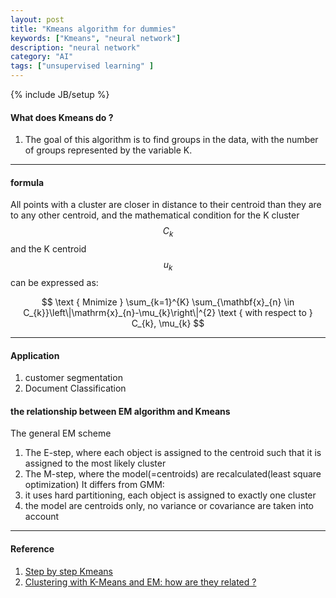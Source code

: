 ```yaml
---
layout: post
title: "Kmeans algorithm for dummies"
keywords: ["Kmeans", "neural network"]
description: "neural network"
category: "AI"
tags: ["unsupervised learning" ]
---
```

{% include JB/setup %}

#### What does Kmeans do ?

1. The goal of this algorithm is to find groups in the data, with the number of groups represented by the variable K.

<hr />

#### formula

All points with a cluster are closer in distance to their centroid than they are to any other centroid, and the mathematical condition
for the K cluster $$C_{k}$$ and the K centroid $$u_{k}$$ can be expressed as: <br />

$$
\text { Mnimize } \sum_{k=1}^{K} \sum_{\mathbf{x}_{n} \in C_{k}}\left\|\mathrm{x}_{n}-\mu_{k}\right\|^{2} \text { with respect to } C_{k}, \mu_{k}
$$

<hr />

#### Application

1. customer segmentation
2. Document Classification

#### the relationship between EM algorithm and Kmeans
The general EM scheme
1. The E-step, where each object is assigned to the centroid such that it is assigned to the most likely cluster
2. The M-step, where the model(=centroids) are recalculated(least square optimization)
It differs from GMM:
1. it uses hard partitioning, each object is assigned to exactly one cluster
2. the model are centroids only, no variance or covariance are taken into account


<hr />

#### Reference

1. [Step by step Kmeans](https://www.kaggle.com/shrutimechlearn/step-by-step-kmeans-explained-in-detail/data)
2. [Clustering with K-Means and EM: how are they related ?](https://stats.stackexchange.com/questions/76866/clustering-with-k-means-and-em-how-are-they-related)
